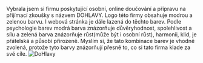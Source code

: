   Vybrala jsem si firmu poskytující osobní, online doučování a přípravu na přijímací zkoušky s názvem DOHLAVY. Logo této firmy obsahuje modrou a zelenou barvu.
I webová stránka je dále lazená do těchto barev. Podle psychologie barev modrá barva znázorňuje důvěryhodnost, spolehlivost a sílu a zelená barva znázorňuje 
růst(může být i osobní růst), harmonii, klid, je přátelská a působí přirozeně. Myslím si, že tato kombinace barev je vhodně zvolená, protože tyto barvy znázorňují
přesně to, co si tato firma klade za své cíle.
<img src="C:\Users\danop\OneDrive\Počítač" alt="DoHlavy" title="LogoDoHlavy">

